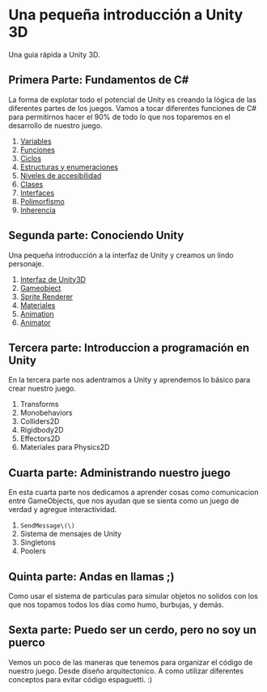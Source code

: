 # Una pequeña introducción a Unity 3D

Una guia rápida a Unity 3D. 

## Primera Parte: Fundamentos de C#  
La forma de explotar todo el potencial de Unity es creando la lógica de las diferentes partes de los juegos. Vamos a tocar diferentes funciones de C# para permitirnos hacer el 90% de todo lo que nos toparemos en el desarrollo de nuestro juego.
1. [Variables](./csharp/variables.html)
2. [Funciones](./csharp/funciones.html)
3. [Ciclos](./csharp/ciclos.html)
4. [Estructuras y enumeraciones](./csharp/structs_enums.html)
5. [Niveles de accesibilidad](./csharp/accesibilidad.html)
6. [Clases](./csharp/clases.html)
7. [Interfaces](./csharp/interfaces.html)
8. [Polimorfismo](./csharp/polimorfismo.html)
9. [Inherencia](./csharp/inherencial.html)

## Segunda parte: Conociendo Unity
Una pequeña introducción a la interfaz de Unity y creamos un lindo personaje.
1. [Interfaz de Unity3D](./intro/interfaz.html)
2. [Gameobject](./intro/gameobject.html)
3. [Sprite Renderer](./intro/spriterenderer.html)
4. [Materiales](./intro/structs_enums.html)
5. [Animation](./intro/clases.html)
6. [Animator](./intro/interfaces.html)

## Tercera parte: Introduccion a programación en Unity  
En la tercera parte nos adentramos a Unity y aprendemos lo básico para crear nuestro juego.
1. Transforms
2. Monobehaviors
3. Colliders2D
4. Rigidbody2D
5. Effectors2D
6. Materiales para Physics2D

## Cuarta parte: Administrando nuestro juego
En esta cuarta parte nos dedicamos a aprender cosas como comunicacion entre GameObjects, que nos ayudan que se sienta como un juego de verdad y agregue interactividad.
1. `SendMessage\(\)`
2. Sistema de mensajes de Unity
3. Singletons
4. Poolers

## Quinta parte: Andas en llamas ;\)
Como usar el sistema de particulas para simular objetos no solidos con los que nos topamos todos los días como humo, burbujas, y demás.

## Sexta parte: Puedo ser un cerdo, pero no soy un puerco
Vemos un poco de las maneras que tenemos para organizar el código de nuestro juego. Desde diseño arquitectonico. A como utilizar diferentes conceptos para evitar código espaguetti. :\)